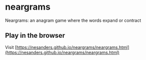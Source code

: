 # neargrams
Neargrams: an anagram game where the words expand or contract

## Play in the browser

Visit [https://nesanders.github.io/neargrams/neargrams.html](https://nesanders.github.io/neargrams/neargrams.html)
